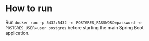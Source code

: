 # How to run

Run ```docker run -p 5432:5432 -e POSTGRES_PASSWORD=password -e POSTGRES_USER=user postgres``` before starting 
the main Spring Boot application.

